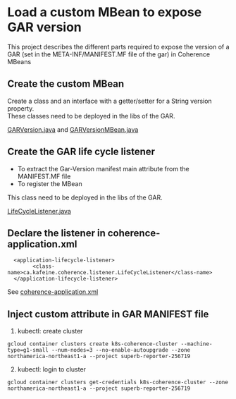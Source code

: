 # Load a custom MBean to expose GAR version
This project describes the different parts required to expose the version of a GAR (set in the META-INF/MANIFEST.MF file of the gar) in Coherence MBeans

## Create the custom MBean

Create a class and an interface with a getter/setter for a String version property.  
These classes need to be deployed in the libs of the GAR.

[GARVersion.java](https://github.com/jplaroche2000/coherence_jmx/blob/master/src/main/java/ca/kafeine/coherence/listener/GARVersion.java) and [GARVersionMBean.java](https://github.com/jplaroche2000/coherence_jmx/blob/master/src/main/java/ca/kafeine/coherence/listener/GARVersionMBean.java)


## Create the GAR life cycle listener

- To extract the Gar-Version manifest main attribute from the MANIFEST.MF file
- To register the MBean

This class need to be deployed in the libs of the GAR.

[LifeCycleListener.java](https://github.com/jplaroche2000/coherence_jmx/blob/master/src/main/java/ca/kafeine/coherence/listener/LifeCycleListener.java)


## Declare the listener in coherence-application.xml

```
  <application-lifecycle-listener>
        <class-name>ca.kafeine.coherence.listener.LifeCycleListener</class-name>
  </application-lifecycle-listener>
```
See 
[coherence-application.xml](https://github.com/jplaroche2000/coherence_jmx/blob/master/src/main/resources/META-INF/coherence-application.xml)


## Inject custom attribute in GAR MANIFEST file


1. kubectl: create cluster
```
gcloud container clusters create k8s-coherence-cluster --machine-type=g1-small --num-nodes=3 --no-enable-autoupgrade --zone northamerica-northeast1-a --project superb-reporter-256719
```

2. kubectl: login to cluster 
```
gcloud container clusters get-credentials k8s-coherence-cluster --zone northamerica-northeast1-a --project superb-reporter-256719 
```
